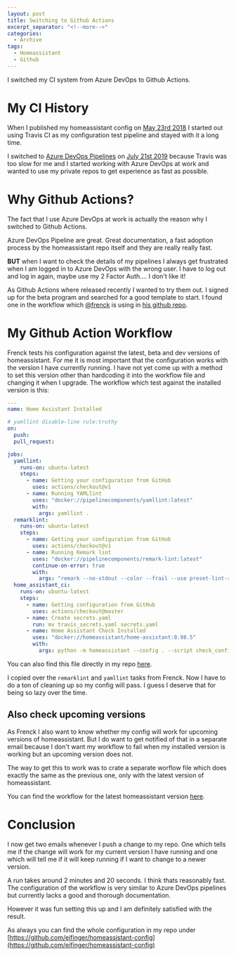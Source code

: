 ```yaml
---
layout: post
title: Switching to Github Actions
excerpt_separator: "<!--more-->"
categories: 
  - Archive
tags:
  - Homeassistant
  - Github
---
```

I switched my CI system from Azure DevOps to Github Actions.
<!--more-->

# My CI History

When I published my homeassistant config on [May 23rd 2018](https://github.com/eifinger/homeassistant-config/commit/e13607145c172b36dd57013fa9960da482b9b994) I started out using Travis CI as my configuration test pipeline and stayed with it a long time.

I switched to [Azure DevOps Pipelines](https://azure.microsoft.com/de-de/services/devops/pipelines/) on [July 21st 2019](https://github.com/eifinger/homeassistant-config/commit/28719f07fdb96fffcab09ce9fa17f336b4269249) because Travis was too slow for me and I started working with Azure DevOps at work and wanted to use my private repos to get experience as fast as possible.

# Why Github Actions?

The fact that I use Azure DevOps at work is actually the reason why I switched to Github Actions.

Azure DevOps Pipeline are great. Great documentation, a fast adoption process by the homeassistant repo itself and they are really really fast.

**BUT** when I want to check the details of my pipelines I always get frustrated when I am logged in to Azure DevOps with the wrong user. I have to log out and log in again, maybe use my 2 Factor Auth.... I don't like it!

As Github Actions where released recently I wanted to try them out. I signed up for the beta program and searched for a good template to start. I found one in the workflow which [@frenck](https://twitter.com/Frenck) is using in [his github repo](https://github.com/frenck/home-assistant-config/blob/master/.github/workflows/home-assistant.yml).

# My Github Action Workflow

Frenck tests his configuration against the latest, beta and dev versions of homeassistant. For me it is most important that the configuration works with the version I have currently running. I have not yet come up with a method to set this version other than hardcoding it into the workflow file and changing it when I upgrade. The workflow which test against the installed version is this:

```yaml
---
name: Home Assistant Installed

# yamllint disable-line rule:truthy
on:
  push:
  pull_request:

jobs:
  yamllint:
    runs-on: ubuntu-latest
    steps:
      - name: Getting your configuration from GitHub
        uses: actions/checkout@v1
      - name: Running YAMLlint
        uses: "docker://pipelinecomponents/yamllint:latest"
        with:
          args: yamllint .
  remarklint:
    runs-on: ubuntu-latest
    steps:
      - name: Getting your configuration from GitHub
        uses: actions/checkout@v1
      - name: Running Remark lint
        uses: "docker://pipelinecomponents/remark-lint:latest"
        continue-on-error: true
        with:
          args: "remark --no-stdout --color --frail --use preset-lint-recommended ."
  home_assistant_ci:
    runs-on: ubuntu-latest
    steps:
      - name: Getting configuration from GitHub
        uses: actions/checkout@master
      - name: Create secrets.yaml
        run: mv travis_secrets.yaml secrets.yaml
      - name: Home Assistant Check Installed
        uses: "docker://homeassistant/home-assistant:0.98.5"
        with:
          args: python -m homeassistant --config . --script check_config --info all

```

You can also find this file directly in my repo [here](https://github.com/eifinger/homeassistant-config/blob/master/.github/workflows/homeassistant-installed.yaml).

I copied over the `remarklint` and `yamllint` tasks from Frenck. Now I have to do a ton of cleaning up so my config will pass. I guess I deserve that for being so lazy over the time.

## Also check upcoming versions

As Frenck I also want to know whether my config will work for upcoming versions of homeassistant. But I do want to get notified of that in a separate email because I don't want my workflow to fail when my installed version is working but an upcoming version does not.

The way to get this to work was to crate a separate worflow file which does exactly the same as the previous one, only with the latest version of homeassistant.

You can find the workflow for the latest homeassistant version [here](https://github.com/eifinger/homeassistant-config/blob/master/.github/workflows/homeassistant-latest.yaml).

# Conclusion

I now get two emails whenever I push a change to my repo. One which tells me if the change will work for my current version I have running and one which will tell me if it will keep running if I want to change to a newer version.

A run takes around 2 minutes and 20 seconds. I think thats reasonably fast.
The configuration of the workflow is very similar to Azure DevOps pipelines but currently lacks a good and thorough documentation.

However it was fun setting this up and I am definitely satisfied with the result.

As always you can find the whole configuration in my repo under [https://github.com/eifinger/homeassistant-config](https://github.com/eifinger/homeassistant-config)